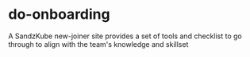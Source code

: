 # do-onboarding
A SandzKube new-joiner site provides a set of tools and checklist to go through to align with the team's knowledge and skillset
